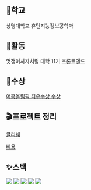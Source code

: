 ## 🏫학교 

상명대학교 휴먼지능정보공학과


## 📢활동
멋쟁이사자처럼 대학 11기 프론트엔드


## 🎁수상 
[어흥올림픽 최우수상 수상](https://github.com/2023-AHEUNGTHON/TEAM_7_2) <br>


## 🎬프로젝트 정리
[글리쉐]([[https://www.notion.so/Global-Risk-Share-55affea859f34d14bd680d4d708ab1a1](https://www.notion.so/08c40b99b940428b97bd693e93dd2cbb?pvs=4)](https://www.notion.so/Global-Risk-Share-55affea859f34d14bd680d4d708ab1a1?pvs=4))

[삐용](https://www.notion.so/08c40b99b940428b97bd693e93dd2cbb?pvs=4)



## ✨스택

<div> 
<img src="https://img.shields.io/badge/html-E34F26?style=for-the-badge&logo=html5&logoColor=white"> 
<img src="https://img.shields.io/badge/css-1572B6?style=for-the-badge&logo=css3&logoColor=white"> 
<img src="https://img.shields.io/badge/javascript-F7DF1E?style=for-the-badge&logo=javascript&logoColor=black"> 
<img src="https://img.shields.io/badge/jquery-0769AD?style=for-the-badge&logo=jquery&logoColor=white">
<img src="https://img.shields.io/badge/react-61DAFB?style=for-the-badge&logo=react&logoColor=black">
<br>
</div>


